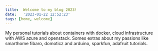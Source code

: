 ```yaml
---
title:  Welcome to my blog 2023!
date:   '2023-01-22 12:52:23'
tags: [home, welcome]
---
```


My personal tutorials about containers with docker, cloud infrastructure with AWS azure and openstack.
Somes extras about my passions like smarthome fibaro, domoticz and arduino, sparkfun, adafruit tutorials.

